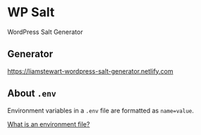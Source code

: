 # WP Salt
WordPress Salt Generator

## Generator
https://liamstewart-wordpress-salt-generator.netlify.com

## About `.env`
Environment variables in a `.env` file are formatted as `name=value`.


<a href="https://lmgtfy.com/?q=what+is+an+.env+file&p=1&iie=1" target="_blank">What is an environment file?</a>

